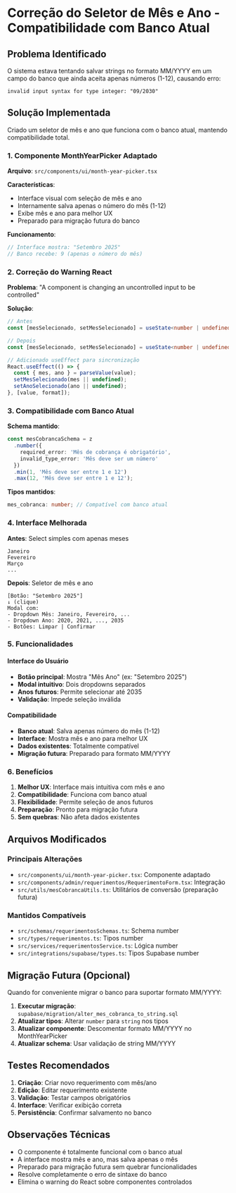 # Correção do Seletor de Mês e Ano - Compatibilidade com Banco Atual

## Problema Identificado

O sistema estava tentando salvar strings no formato MM/YYYY em um campo do banco que ainda aceita apenas números (1-12), causando erro:
```
invalid input syntax for type integer: "09/2030"
```

## Solução Implementada

Criado um seletor de mês e ano que funciona com o banco atual, mantendo compatibilidade total.

### 1. Componente MonthYearPicker Adaptado

**Arquivo**: `src/components/ui/month-year-picker.tsx`

**Características**:
- Interface visual com seleção de mês e ano
- Internamente salva apenas o número do mês (1-12)
- Exibe mês e ano para melhor UX
- Preparado para migração futura do banco

**Funcionamento**:
```typescript
// Interface mostra: "Setembro 2025"
// Banco recebe: 9 (apenas o número do mês)
```

### 2. Correção do Warning React

**Problema**: "A component is changing an uncontrolled input to be controlled"

**Solução**:
```typescript
// Antes
const [mesSelecionado, setMesSelecionado] = useState<number | undefined>(mesAtual);

// Depois
const [mesSelecionado, setMesSelecionado] = useState<number | undefined>(mesAtual || undefined);

// Adicionado useEffect para sincronização
React.useEffect(() => {
  const { mes, ano } = parseValue(value);
  setMesSelecionado(mes || undefined);
  setAnoSelecionado(ano || undefined);
}, [value, format]);
```

### 3. Compatibilidade com Banco Atual

**Schema mantido**:
```typescript
const mesCobrancaSchema = z
  .number({
    required_error: 'Mês de cobrança é obrigatório',
    invalid_type_error: 'Mês deve ser um número'
  })
  .min(1, 'Mês deve ser entre 1 e 12')
  .max(12, 'Mês deve ser entre 1 e 12');
```

**Tipos mantidos**:
```typescript
mes_cobranca: number; // Compatível com banco atual
```

### 4. Interface Melhorada

**Antes**: Select simples com apenas meses
```
Janeiro
Fevereiro
Março
...
```

**Depois**: Seletor de mês e ano
```
[Botão: "Setembro 2025"]
↓ (clique)
Modal com:
- Dropdown Mês: Janeiro, Fevereiro, ...
- Dropdown Ano: 2020, 2021, ..., 2035
- Botões: Limpar | Confirmar
```

### 5. Funcionalidades

#### Interface do Usuário
- **Botão principal**: Mostra "Mês Ano" (ex: "Setembro 2025")
- **Modal intuitivo**: Dois dropdowns separados
- **Anos futuros**: Permite selecionar até 2035
- **Validação**: Impede seleção inválida

#### Compatibilidade
- **Banco atual**: Salva apenas número do mês (1-12)
- **Interface**: Mostra mês e ano para melhor UX
- **Dados existentes**: Totalmente compatível
- **Migração futura**: Preparado para formato MM/YYYY

### 6. Benefícios

1. **Melhor UX**: Interface mais intuitiva com mês e ano
2. **Compatibilidade**: Funciona com banco atual
3. **Flexibilidade**: Permite seleção de anos futuros
4. **Preparação**: Pronto para migração futura
5. **Sem quebras**: Não afeta dados existentes

## Arquivos Modificados

### Principais Alterações
- `src/components/ui/month-year-picker.tsx`: Componente adaptado
- `src/components/admin/requerimentos/RequerimentoForm.tsx`: Integração
- `src/utils/mesCobrancaUtils.ts`: Utilitários de conversão (preparação futura)

### Mantidos Compatíveis
- `src/schemas/requerimentosSchemas.ts`: Schema number
- `src/types/requerimentos.ts`: Tipos number
- `src/services/requerimentosService.ts`: Lógica number
- `src/integrations/supabase/types.ts`: Tipos Supabase number

## Migração Futura (Opcional)

Quando for conveniente migrar o banco para suportar formato MM/YYYY:

1. **Executar migração**: `supabase/migration/alter_mes_cobranca_to_string.sql`
2. **Atualizar tipos**: Alterar `number` para `string` nos tipos
3. **Atualizar componente**: Descomentar formato MM/YYYY no MonthYearPicker
4. **Atualizar schema**: Usar validação de string MM/YYYY

## Testes Recomendados

1. **Criação**: Criar novo requerimento com mês/ano
2. **Edição**: Editar requerimento existente
3. **Validação**: Testar campos obrigatórios
4. **Interface**: Verificar exibição correta
5. **Persistência**: Confirmar salvamento no banco

## Observações Técnicas

- O componente é totalmente funcional com o banco atual
- A interface mostra mês e ano, mas salva apenas o mês
- Preparado para migração futura sem quebrar funcionalidades
- Resolve completamente o erro de sintaxe do banco
- Elimina o warning do React sobre componentes controlados
